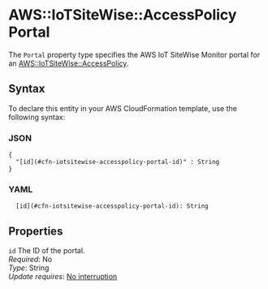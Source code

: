 # AWS::IoTSiteWise::AccessPolicy Portal<a name="aws-properties-iotsitewise-accesspolicy-portal"></a>

The `Portal` property type specifies the AWS IoT SiteWise Monitor portal for an [AWS::IoTSiteWise::AccessPolicy](https://docs.aws.amazon.com/AWSCloudFormation/latest/UserGuide/aws-resource-iotsitewise-accesspolicy.html)\.

## Syntax<a name="aws-properties-iotsitewise-accesspolicy-portal-syntax"></a>

To declare this entity in your AWS CloudFormation template, use the following syntax:

### JSON<a name="aws-properties-iotsitewise-accesspolicy-portal-syntax.json"></a>

```
{
  "[id](#cfn-iotsitewise-accesspolicy-portal-id)" : String
}
```

### YAML<a name="aws-properties-iotsitewise-accesspolicy-portal-syntax.yaml"></a>

```
  [id](#cfn-iotsitewise-accesspolicy-portal-id): String
```

## Properties<a name="aws-properties-iotsitewise-accesspolicy-portal-properties"></a>

`id`  <a name="cfn-iotsitewise-accesspolicy-portal-id"></a>
The ID of the portal\.  
*Required*: No  
*Type*: String  
*Update requires*: [No interruption](https://docs.aws.amazon.com/AWSCloudFormation/latest/UserGuide/using-cfn-updating-stacks-update-behaviors.html#update-no-interrupt)